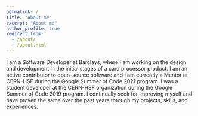 ```yaml
---
permalink: /
title: "About me"
excerpt: "About me"
author_profile: true
redirect_from: 
  - /about/
  - /about.html
---
```


I am a Software Developer at Barclays, where I am working on the design and development in the initial stages of a card processor product. I am an active contributor to open-source software and I am currently a Mentor at CERN-HSF during the Google Summer of Code 2021 program. I was a student developer at the CERN-HSF organization during the Google Summer of Code 2019 program. I continually seek for improving myself and have proven the same over the past years through my projects, skills, and experiences.